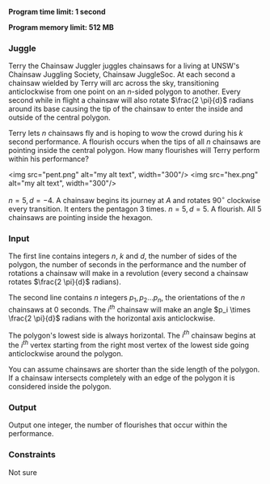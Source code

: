 **Program time limit: 1 second**

**Program memory limit: 512 MB**

### Juggle
Terry the Chainsaw Juggler juggles chainsaws for a living at UNSW's Chainsaw Juggling Society, Chainsaw JuggleSoc. At each second a chainsaw wielded by Terry will arc across the sky, transitioning anticlockwise from one point on an $n$-sided polygon to another. Every second while in flight a chainsaw will also rotate $\frac{2 \pi}{d}$ radians around its base causing the tip of the chainsaw to enter the inside and outside of the central polygon. 

Terry lets $n$ chainsaws fly and is hoping to wow the crowd during his $k$ second performance. A flourish occurs when the tips of all $n$ chainsaws are pointing inside the central polygon. How many flourishes will Terry perform within his performance?

<img src="pent.png" alt="my alt text", width="300"/>
<img src="hex.png" alt="my alt text", width="300"/>

$n=5, d=-4$. A chainsaw begins its journey at $A$ and rotates $90^{\circ}$ clockwise every transition. It enters the pentagon 3 times.
$n=5, d=5$. A flourish. All 5 chainsaws are pointing inside the hexagon.
### Input
The first line contains integers $n$, $k$ and $d$, the number of sides of the polygon, the number of seconds in the performance and the number of rotations a chainsaw will make in a revolution (every second a chainsaw rotates $\frac{2 \pi}{d}$ radians).

The second line contains $n$ integers $p_1, p_2 ... p_n$, the orientations of the $n$ chainsaws at 0 seconds. The $i^{th}$ chainsaw will make an angle $p_i \times \frac{2 \pi}{d}$ radians with the horizontal axis anticlockwise. 

The polygon's lowest side is always horizontal. The $i^{th}$ chainsaw begins at the $i^{th}$ vertex starting from the right most vertex of the lowest side going anticlockwise around the polygon.

You can assume chainsaws are shorter than the side length of the polygon. If a chainsaw intersects completely with an edge of the polygon it is considered inside the polygon. 

### Output
Output one integer, the number of flourishes that occur within the performance.

### Constraints

Not sure

